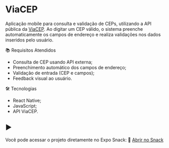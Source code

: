 # ViaCEP
Aplicação mobile para consulta e validação de CEPs, utilizando a API pública da [ViaCEP](https://viacep.com.br/). Ao digitar um CEP válido, o sistema preenche automaticamente os campos de endereço e realiza validações nos dados inseridos pelo usuário.

📚 Requisitos Atendidos
- Consulta de CEP usando API externa;
- Preenchimento automático dos campos de endereço;
- Validação de entrada (CEP e campos);
- Feedback visual ao usuário.

🛠️ Tecnologias
- React Native;
- JavaScript;
- API ViaCEP.

## ▶️
Você pode acessar o projeto diretamente no Expo Snack:
🔗 [Abrir no Snack](https://snack.expo.dev/@giov/448141/)
